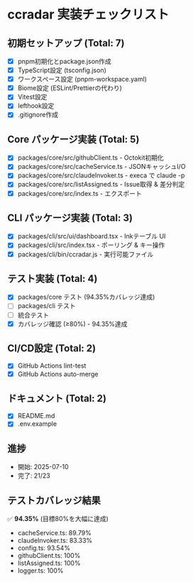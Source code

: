 # ccradar 実装チェックリスト

## 初期セットアップ (Total: 7)
- [x] pnpm初期化とpackage.json作成
- [x] TypeScript設定 (tsconfig.json)
- [x] ワークスペース設定 (pnpm-workspace.yaml)
- [x] Biome設定 (ESLint/Prettierの代わり)
- [x] Vitest設定
- [x] lefthook設定
- [x] .gitignore作成

## Core パッケージ実装 (Total: 5)
- [x] packages/core/src/githubClient.ts - Octokit初期化
- [x] packages/core/src/cacheService.ts - JSONキャッシュI/O
- [x] packages/core/src/claudeInvoker.ts - execa で claude -p
- [x] packages/core/src/listAssigned.ts - Issue取得 & 差分判定
- [x] packages/core/src/index.ts - エクスポート

## CLI パッケージ実装 (Total: 3)
- [x] packages/cli/src/ui/dashboard.tsx - Inkテーブル UI
- [x] packages/cli/src/index.tsx - ポーリング & キー操作
- [x] packages/cli/bin/ccradar.js - 実行可能ファイル

## テスト実装 (Total: 4)
- [x] packages/core テスト (94.35%カバレッジ達成)
- [ ] packages/cli テスト
- [ ] 統合テスト
- [x] カバレッジ確認 (≥80%) - 94.35%達成

## CI/CD設定 (Total: 2)
- [x] GitHub Actions lint-test
- [x] GitHub Actions auto-merge

## ドキュメント (Total: 2)
- [x] README.md
- [x] .env.example

## 進捗
- 開始: 2025-07-10
- 完了: 21/23

## テストカバレッジ結果
✅ **94.35%** (目標80%を大幅に達成)
- cacheService.ts: 89.79%
- claudeInvoker.ts: 83.33%  
- config.ts: 93.54%
- githubClient.ts: 100%
- listAssigned.ts: 100%
- logger.ts: 100%